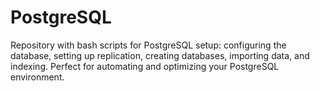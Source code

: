 # PostgreSQL
Repository with bash scripts for PostgreSQL setup: configuring the database, setting up replication, creating databases, importing data, and indexing. Perfect for automating and optimizing your PostgreSQL environment.
